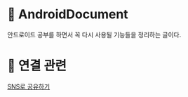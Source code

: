 #  :pencil: AndroidDocument
안드로이드 공부를 하면서 꼭 다시 사용될 기능들을 정리하는 글이다.


# :rocket: 연결 관련
[SNS로 공유하기](https://github.com/k4keye/AndroidDocument/blob/main/%EC%97%B0%EA%B2%B0/SNS%EB%A1%9C%20%EC%95%B1%20%EB%A7%81%ED%81%AC%20%EA%B3%B5%EC%9C%A0%ED%95%98%EA%B8%B0.md)  </br>
